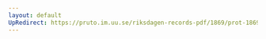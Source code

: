 ```yaml
---
layout: default
UpRedirect: https://pruto.im.uu.se/riksdagen-records-pdf/1869/prot-1869--ak--317/prot-1869--ak--317_028.pdf
---
```

